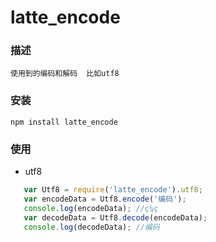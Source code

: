 # latte_encode
###  描述
    使用到的编码和解码  比如utf8
###  安装
    npm install latte_encode
###  使用
* utf8
```javascript
   var Utf8 = require('latte_encode').utf8;
   var encodeData = Utf8.encode('编码');
   console.log(encodeData); //ç¼ç 
   var decodeData = Utf8.decode(encodeData); 
   console.log(decodeData); //编码
```
